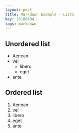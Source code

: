 ```yaml
---
layout: post
title: Markdown Example - Lists
key: 20160404
tags: markdown
---
```


## Unordered list
* Aenean
* vel
    * libero
    * eget
* ante

## Ordered list
1. Aenean
2. vel
3. libero
4. eget
5. ante